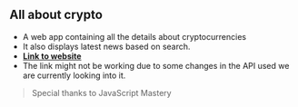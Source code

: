 ## All about crypto
- A web app containing all the details about cryptocurrencies
- It also displays latest news based on search.
- [**Link to website**](https://all-about-crypto.netlify.app/)
- The link might not be working due to some changes in the API used we are currently looking into it.

> Special thanks to JavaScript Mastery
